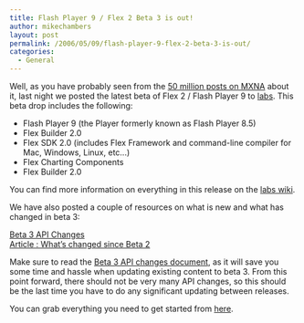 ```yaml
---
title: Flash Player 9 / Flex 2 Beta 3 is out!
author: mikechambers
layout: post
permalink: /2006/05/09/flash-player-9-flex-2-beta-3-is-out/
categories:
  - General
---
```



Well, as you have probably seen from the [50 million posts on MXNA][1] about it, last night we posted the latest beta of Flex 2 / Flash Player 9 to [labs][2]. This beta drop includes the following:  
<!--more-->

*   Flash Player 9 (the Player formerly known as Flash Player 8.5)
*   Flex Builder 2.0
*   Flex SDK 2.0 (includes Flex Framework and command-line compiler for Mac, Windows, Linux, etc...)
*   Flex Charting Components
*   Flex Builder 2.0

You can find more information on everything in this release on the [labs wiki][3]. 

We have also posted a couple of resources on what is new and what has changed in beta 3:

[Beta 3 API Changes][4]  
[Article : What&#8217;s changed since Beta 2][5]

Make sure to read the [Beta 3 API changes document][4], as it will save you some time and hassle when updating existing content to beta 3. From this point forward, there should not be very many API changes, so this should be the last time you have to do any significant updating between releases.

You can grab everything you need to get started from [here][2].

 [1]: http://weblogs.macromedia.com/mxna/index.cfm?searchterms=flex%202%20beta&query=bySimpleSearch&searchsortby=date
 [2]: http://www.adobe.com/go/labs_flex2_downloads
 [3]: http://labs.adobe.com/wiki/index.php/Main_Page
 [4]: http://labs.adobe.com/wiki/index.php/Flex:Beta_2_to_Beta_3_Changes
 [5]: http://www.adobe.com/devnet/flex/articles/flex2beta3.html